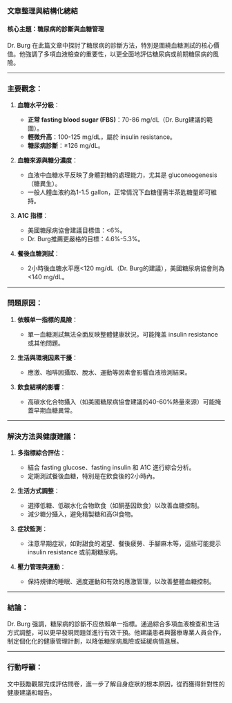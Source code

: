 ### 文章整理與結構化總結

#### 核心主題：糖尿病的診斷與血糖管理
Dr. Burg 在此篇文章中探討了糖尿病的診斷方法，特別是圍繞血糖測試的核心價值。他強調了多項血液檢查的重要性，以更全面地評估糖尿病或前期糖尿病的風險。

---

### 主要觀念：
1. **血糖水平分級**：
   - **正常 fasting blood sugar (FBS)**：70-86 mg/dL（Dr. Burg建議的範圍）。
   - **輕微升高**：100-125 mg/dL，屬於 insulin resistance。
   - **糖尿病診斷**：≥126 mg/dL。

2. **血糖來源與糖分濃度**：
   - 血液中血糖水平反映了身體對糖的處理能力，尤其是 gluconeogenesis（糖異生）。
   - 一般人體血液約為1-1.5 gallon，正常情況下血糖僅需半茶匙糖量即可維持。

3. **A1C 指標**：
   - 美國糖尿病協會建議目標值：<6%。
   - Dr. Burg推薦更嚴格的目標：4.6%-5.3%。

4. **餐後血糖測試**：
   - 2小時後血糖水平應<120 mg/dL（Dr. Burg的建議），美國糖尿病協會則為<140 mg/dL。

---

### 問題原因：
1. **依賴单一指標的風險**：
   - 單一血糖測試無法全面反映整體健康狀況，可能掩盖 insulin resistance 或其他問題。
   
2. **生活與環境因素干擾**：
   - 應激、咖啡因攝取、脫水、運動等因素會影響血液檢測結果。

3. **飲食結構的影響**：
   - 高碳水化合物攝入（如美國糖尿病協會建議的40-60%熱量來源）可能掩蓋早期血糖異常。

---

### 解決方法與健康建議：
1. **多指標綜合評估**：
   - 結合 fasting glucose、fasting insulin 和 A1C 進行綜合分析。
   - 定期測試餐後血糖，特別是在飲食後的2小時內。

2. **生活方式調整**：
   - 選擇低糖、低碳水化合物飲食（如酮基因飲食）以改善血糖控制。
   - 減少糖分攝入，避免精製糖和高GI食物。

3. **症狀監測**：
   - 注意早期症狀，如對甜食的渴望、餐後疲勞、手腳麻木等，這些可能提示 insulin resistance 或前期糖尿病。

4. **壓力管理與運動**：
   - 保持規律的睡眠、適度運動和有效的應激管理，以改善整體血糖控制。

---

### 結論：
Dr. Burg 强調，糖尿病的診斷不应依賴单一指標。通過綜合多項血液檢查和生活方式調整，可以更早發現問題並進行有效干預。他建議患者與醫療專業人員合作，制定個化化的健康管理計劃，以降低糖尿病風險或延緩病情進展。

---

### 行動呼籲：
文中鼓勵觀眾完成評估問卷，進一步了解自身症狀的根本原因，從而獲得針對性的健康建議和報告。